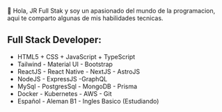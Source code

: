 👋 Hola, JR Full Stak y soy un apasionado del mundo de la programacion, aqui te comparto algunas de mis habilidades tecnicas.

## Full Stack Developer: 
* HTML5 + CSS + JavaScript + TypeScript
* Tailwind - Material UI - Bootstrap
* ReactJS - React Native - NextJS - AstroJS
* NodeJS - ExpressJS -GraphQL
* MySql - PostgresSql - MongoDB - Prisma
* Docker - Kubernetes - AWS - Git
* Español - Aleman B1 - Ingles Basico (Estudiando)
